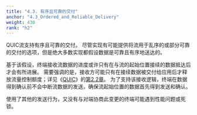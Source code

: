```yaml
---
title: "4.3. 有序且可靠的交付"
anchor: "4.3_Ordered_and_Reliable_Delivery"
weight: 430
rank: "h2"
---
```


QUIC流支持有序且可靠的交付。
尽管实现有可能提供将流用于乱序的或部分可靠的交付的选项，但是绝大多数实现都假设数据是可靠且有序地送达的。

基于该假设，终端接收流数据的进度或许只有在与流的起始位置接续的数据抵达后才会有所进展。
需要强调的是，接收方可能只有在接续数据被交付给应用后才释放流量控制额度；详见《[QUIC](../RFC9000_Chinese_Simplified)》的[第2.2章](../RFC9000_Chinese_Simplified/#2.2_Sending_and_Receiving_Data)。
为了支持该接收逻辑，终端在数据得到确认前不会中断流数据的发送，确保流起始位置的数据首先得到发送和确认。

使用了其他的发送行为，又没有与对端协商此变更的终端可能遇到性能问题或死锁。
